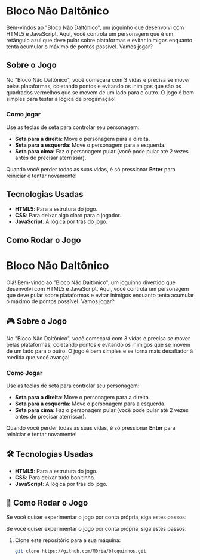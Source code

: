 # Bloco Não Daltônico

Bem-vindos ao "Bloco Não Daltônico", um joguinho que desenvolvi com HTML5 e JavaScript. Aqui, você controla um personagem que é um retângulo azul que deve pular sobre plataformas e evitar inimigos enquanto tenta acumular o máximo de pontos possível. Vamos jogar?

## Sobre o Jogo

No "Bloco Não Daltônico", você começará com 3 vidas e precisa se mover pelas plataformas, coletando pontos e evitando os inimigos que são os quadrados vermelhos que se movem de um lado para o outro. O jogo é bem simples para testar a lógica de progamação!

### Como jogar

Use as teclas de seta para controlar seu personagem:
- **Seta para a direita**: Move o personagem para a direita.
- **Seta para a esquerda**: Move o personagem para a esquerda.
- **Seta para cima**: Faz o personagem pular (você pode pular até 2 vezes antes de precisar aterrissar).

Quando você perder todas as suas vidas, é só pressionar **Enter** para reiniciar e tentar novamente!

## Tecnologias Usadas

- **HTML5**: Para a estrutura do jogo.
- **CSS**: Para deixar algo claro para o jogador.
- **JavaScript**: A lógica por trás do jogo.

## Como Rodar o Jogo 
# Bloco Não Daltônico

Olá! Bem-vindo ao "Bloco Não Daltônico", um joguinho divertido que desenvolvi com HTML5 e JavaScript. Aqui, você controla um personagem que deve pular sobre plataformas e evitar inimigos enquanto tenta acumular o máximo de pontos possível. Vamos jogar?

## 🎮 Sobre o Jogo

No "Bloco Não Daltônico", você começará com 3 vidas e precisa se mover pelas plataformas, coletando pontos e evitando os inimigos que se movem de um lado para o outro. O jogo é bem simples e se torna mais desafiador à medida que você avança!

### Como Jogar

Use as teclas de seta para controlar seu personagem:
- **Seta para a direita**: Move o personagem para a direita.
- **Seta para a esquerda**: Move o personagem para a esquerda.
- **Seta para cima**: Faz o personagem pular (você pode pular até 2 vezes antes de precisar aterrissar).

Quando você perder todas as suas vidas, é só pressionar **Enter** para reiniciar e tentar novamente!

## 🛠️ Tecnologias Usadas

- **HTML5**: Para a estrutura do jogo.
- **CSS**: Para deixar tudo bonitinho.
- **JavaScript**: A lógica por trás do jogo.

## 🚀 Como Rodar o Jogo

Se você quiser experimentar o jogo por conta própria, siga estes passos:


Se você quiser experimentar o jogo por conta própria, siga estes passos:

1. Clone este repositório para a sua máquina:
   ```bash
   git clone https://github.com/M0ria/bloquinhos.git
